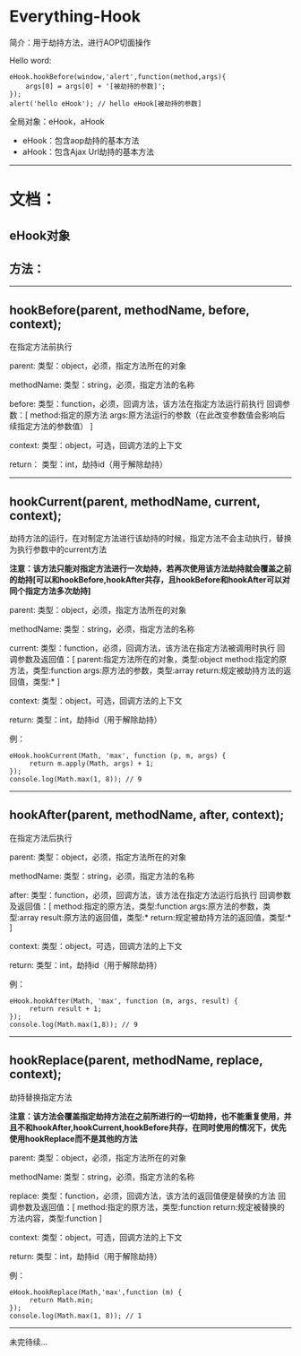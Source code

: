**Everything-Hook**
===============

简介：用于劫持方法，进行AOP切面操作

Hello word:

```
eHook.hookBefore(window,'alert',function(method,args){
	args[0] = args[0] + '[被劫持的参数]';
});
alert('hello eHook'); // hello eHook[被劫持的参数]
```

全局对象：eHook，aHook

 - eHook：包含aop劫持的基本方法 
 - aHook：包含Ajax Url劫持的基本方法
 
 
----------

**文档：**
=======

eHook对象
--------

方法：
---


----------

hookBefore(parent, methodName, before, context);
------------------------------------------------

在指定方法前执行

parent:
类型：object，必须，指定方法所在的对象

methodName:
类型：string，必须，指定方法的名称

before:
类型：function，必须，回调方法，该方法在指定方法运行前执行
回调参数：[
method:指定的原方法
args:原方法运行的参数（在此改变参数值会影响后续指定方法的参数值）
]

context:
类型：object，可选，回调方法的上下文

return：
类型：int，劫持id（用于解除劫持）


----------
hookCurrent(parent, methodName, current, context);
----------------------------------------------
劫持方法的运行，在对制定方法进行该劫持的时候，指定方法不会主动执行，替换为执行参数中的current方法

**注意：该方法只能对指定方法进行一次劫持，若再次使用该方法劫持就会覆盖之前的劫持[可以和hookBefore,hookAfter共存，且hookBefore和hookAfter可以对同个指定方法多次劫持]**

parent:
类型：object，必须，指定方法所在的对象

methodName:
类型：string，必须，指定方法的名称

current:
类型：function，必须，回调方法，该方法在指定方法被调用时执行
回调参数及返回值：[
	parent:指定方法所在的对象，类型:object
	method:指定的原方法，类型:function
	args:原方法的参数，类型:array
	return:规定被劫持方法的返回值，类型:*
	]

context:
类型：object，可选，回调方法的上下文

return:
类型：int，劫持id（用于解除劫持）

例：
```
eHook.hookCurrent(Math, 'max', function (p, m, args) {
     return m.apply(Math, args) + 1;
});
console.log(Math.max(1, 8)); // 9
```

----------

hookAfter(parent, methodName, after, context);
----------------------------------------------

在指定方法后执行

parent:
类型：object，必须，指定方法所在的对象

methodName:
类型：string，必须，指定方法的名称

after:
类型：function，必须，回调方法，该方法在指定方法运行后执行
回调参数及返回值：[
	method:指定的原方法，类型:function
	args:原方法的参数，类型:array
	result:原方法的返回值，类型:*
	return:规定被劫持方法的返回值，类型:*
	]

context:
类型：object，可选，回调方法的上下文

return:
类型：int，劫持id（用于解除劫持）

例：
```
eHook.hookAfter(Math, 'max', function (m, args, result) {
     return result + 1;
});
console.log(Math.max(1,8)); // 9
```


----------

hookReplace(parent, methodName, replace, context);
----------------------------------------------

劫持替换指定方法

**注意：该方法会覆盖指定劫持方法在之前所进行的一切劫持，也不能重复使用，并且不和hookAfter,hookCurrent,hookBefore共存，在同时使用的情况下，优先使用hookReplace而不是其他的方法**

parent:
类型：object，必须，指定方法所在的对象

methodName:
类型：string，必须，指定方法的名称

replace:
类型：function，必须，回调方法，该方法的返回值便是替换的方法
回调参数及返回值：[
	method:指定的原方法，类型:function
	return:规定被替换的方法内容，类型:function
	]

context:
类型：object，可选，回调方法的上下文

return:
类型：int，劫持id（用于解除劫持）

例：
```
eHook.hookReplace(Math,'max',function (m) {
     return Math.min;
});
console.log(Math.max(1, 8)); // 1
```


----------
未完待续...

